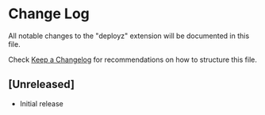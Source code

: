 # Change Log

All notable changes to the "deployz" extension will be documented in this file.

Check [Keep a Changelog](http://keepachangelog.com/) for recommendations on how to structure this file.

## [Unreleased]

- Initial release